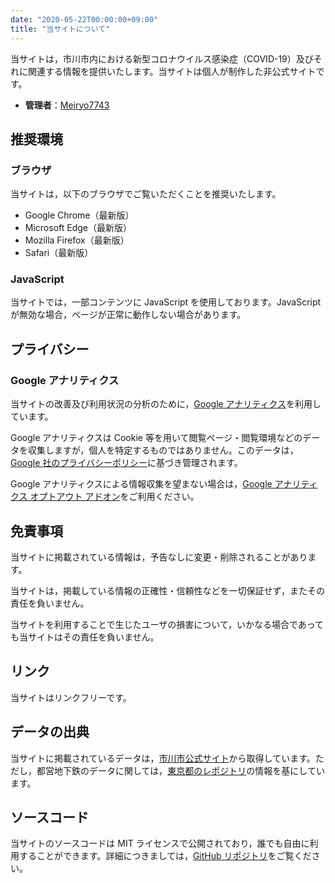 ```yaml
---
date: "2020-05-22T00:00:00+09:00"
title: "当サイトについて"
---
```


当サイトは，市川市内における新型コロナウイルス感染症（COVID-19）及びそれに関連する情報を提供いたします。当サイトは個人が制作した非公式サイトです。

- **管理者**：[Meiryo7743](https://meiryo7743.net/ja/)

## 推奨環境

### ブラウザ

当サイトは，以下のブラウザでご覧いただくことを推奨いたします。

- Google Chrome（最新版）
- Microsoft Edge（最新版）
- Mozilla Firefox（最新版）
- Safari（最新版）

### JavaScript

当サイトでは，一部コンテンツに JavaScript を使用しております。JavaScript が無効な場合，ページが正常に動作しない場合があります。

## プライバシー

### Google アナリティクス

当サイトの改善及び利用状況の分析のために，[Google アナリティクス](https://marketingplatform.google.com/about/analytics/terms/jp/)を利用しています。

Google アナリティクスは Cookie 等を用いて閲覧ページ・閲覧環境などのデータを収集しますが，個人を特定するものではありません。このデータは，[Google 社のプライバシーポリシー](https://policies.google.com/privacy?hl=ja)に基づき管理されます。

Google アナリティクスによる情報収集を望まない場合は，[Google アナリティクス オプトアウト アドオン](https://tools.google.com/dlpage/gaoptout?hl=ja)をご利用ください。

## 免責事項

当サイトに掲載されている情報は，予告なしに変更・削除されることがあります。

当サイトは，掲載している情報の正確性・信頼性などを一切保証せず，またその責任を負いません。

当サイトを利用することで生じたユーザの損害について，いかなる場合であっても当サイトはその責任を負いません。

## リンク

当サイトはリンクフリーです。

## データの出典

当サイトに掲載されているデータは，[市川市公式サイト](https://www.city.ichikawa.lg.jp)から取得しています。ただし，都営地下鉄のデータに関しては，[東京都のレポジトリ](https://github.com/tokyo-metropolitan-gov/covid19/)の情報を基にしています。

## ソースコード

当サイトのソースコードは MIT ライセンスで公開されており，誰でも自由に利用することができます。詳細につきましては，[GitHub リポジトリ](https://github.com/Meiryo7743/COVID-19-Ichikawa/)をご覧ください。
